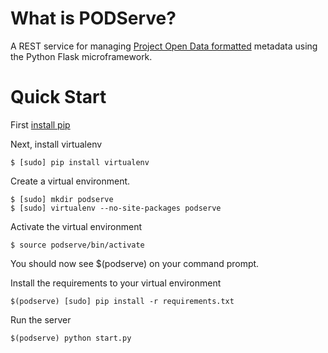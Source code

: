 What is PODServe?
======

A REST service for managing [Project Open Data formatted](http://project-open-data.github.io/) metadata using the Python Flask microframework.

Quick Start
======
First [install pip](http://www.pip-installer.org/en/latest/installing.html)

Next, install virtualenv
```
$ [sudo] pip install virtualenv
```

Create a virtual environment.
```
$ [sudo] mkdir podserve
$ [sudo] virtualenv --no-site-packages podserve
```

Activate the virtual environment
```
$ source podserve/bin/activate
```

You should now see $(podserve) on your command prompt.

Install the requirements to your virtual environment
```
$(podserve) [sudo] pip install -r requirements.txt
```

Run the server
```
$(podserve) python start.py
```
